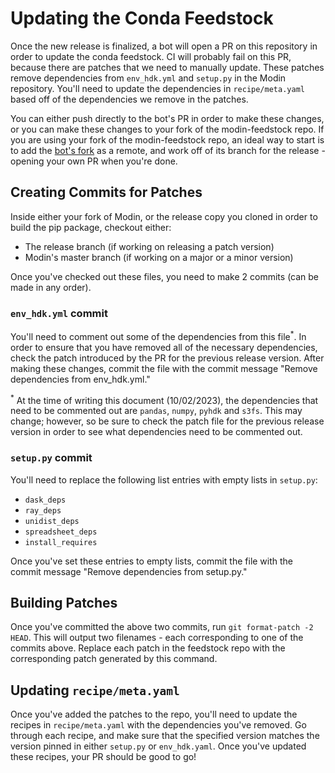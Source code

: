 # Updating the Conda Feedstock

Once the new release is finalized, a bot will open a PR on this repository in order to update the conda feedstock. CI will probably fail on this PR, because there are patches that we need to manually update. These patches remove dependencies from `env_hdk.yml` and `setup.py` in the Modin repository. You'll need to update the dependencies in `recipe/meta.yaml` based off of the dependencies we remove in the patches.

You can either push directly to the bot's PR in order to make these changes, or you can make these changes to your fork of the modin-feedstock repo. If you are using your fork of the modin-feedstock repo, an ideal way to start is to add the [bot's fork](https://github.com/regro-cf-autotick-bot/modin-feedstock.git) as a remote, and work off of its branch for the release - opening your own PR when you're done.

## Creating Commits for Patches

Inside either your fork of Modin, or the release copy you cloned in order to build the pip package, checkout either:

* The release branch (if working on releasing a patch version)
* Modin's master branch (if working on a major or a minor version)

Once you've checked out these files, you need to make 2 commits (can be made in any order).

### `env_hdk.yml` commit

You'll need to comment out some of the dependencies from this file<sup>*</sup>. In order to ensure that you have removed all of the necessary dependencies,
check the patch introduced by the PR for the previous release version. After making these changes, commit the file with the commit message "Remove dependencies from env_hdk.yml."

<sup>*</sup> At the time of writing this document (10/02/2023), the dependencies that need to be commented out are `pandas`, `numpy`, `pyhdk` and `s3fs`. This may change; however, so be sure
to check the patch file for the previous release version in order to see what dependencies need to be commented out.

### `setup.py` commit

You'll need to replace the following list entries with empty lists in `setup.py`:

* `dask_deps`
* `ray_deps`
* `unidist_deps`
* `spreadsheet_deps`
* `install_requires`

Once you've set these entries to empty lists, commit the file with the commit message "Remove dependencies from setup.py."

## Building Patches

Once you've committed the above two commits, run `git format-patch -2 HEAD`. This will output two filenames - each corresponding to one of the commits above. Replace each patch in the feedstock repo with the corresponding patch generated by this command.

## Updating `recipe/meta.yaml`

Once you've added the patches to the repo, you'll need to update the recipes in `recipe/meta.yaml` with the dependencies you've removed. Go through each recipe, and make sure that the specified version matches the version pinned in either `setup.py` or `env_hdk.yaml`. Once you've updated these recipes, your PR should be good to go!
